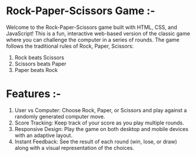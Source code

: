# Rock-Paper-Scissors Game :-

Welcome to the Rock-Paper-Scissors game built with HTML, CSS, and JavaScript! This is a fun, interactive web-based version of the classic game where you can challenge the computer in a series of rounds. The game follows the traditional rules of Rock, Paper, Scissors:

1. Rock beats Scissors
2. Scissors beats Paper
3. Paper beats Rock

# Features :-

1. User vs Computer: Choose Rock, Paper, or Scissors and play against a randomly generated computer move.
2. Score Tracking: Keep track of your score as you play multiple rounds.
3. Responsive Design: Play the game on both desktop and mobile devices with an adaptive layout.
4. Instant Feedback: See the result of each round (win, lose, or draw) along with a visual representation of the choices.
